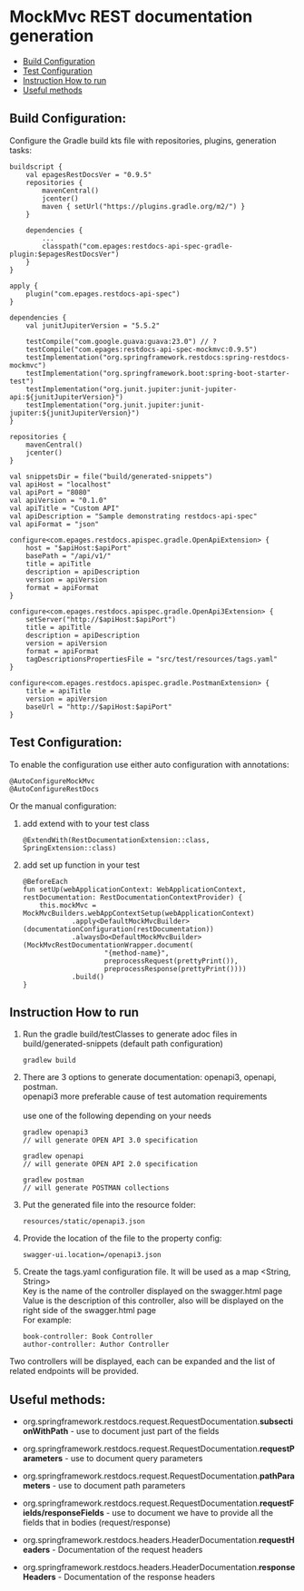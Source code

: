 # MockMvc REST documentation generation

- [Build Configuration](#build-configuration)
- [Test Configuration](#test-configuration)
- [Instruction How to run](#how-to-run)
- [Useful methods](#useful-methods)

## Build Configuration:

Configure the Gradle build kts file with repositories, plugins, generation tasks:

```$kotlin
buildscript {
    val epagesRestDocsVer = "0.9.5"
    repositories {
        mavenCentral()
        jcenter()
        maven { setUrl("https://plugins.gradle.org/m2/") }
    }

    dependencies {
        ...
        classpath("com.epages:restdocs-api-spec-gradle-plugin:$epagesRestDocsVer")
    }
}

apply {
    plugin("com.epages.restdocs-api-spec")
}

dependencies {
    val junitJupiterVersion = "5.5.2"

    testCompile("com.google.guava:guava:23.0") // ?
    testCompile("com.epages:restdocs-api-spec-mockmvc:0.9.5")
    testImplementation("org.springframework.restdocs:spring-restdocs-mockmvc")
    testImplementation("org.springframework.boot:spring-boot-starter-test")
    testImplementation("org.junit.jupiter:junit-jupiter-api:${junitJupiterVersion}")
    testImplementation("org.junit.jupiter:junit-jupiter:${junitJupiterVersion}")
}

repositories {
    mavenCentral()
    jcenter()
}

val snippetsDir = file("build/generated-snippets")
val apiHost = "localhost"
val apiPort = "8080"
val apiVersion = "0.1.0"
val apiTitle = "Custom API"
val apiDescription = "Sample demonstrating restdocs-api-spec"
val apiFormat = "json"

configure<com.epages.restdocs.apispec.gradle.OpenApiExtension> {
    host = "$apiHost:$apiPort"
    basePath = "/api/v1/"
    title = apiTitle
    description = apiDescription
    version = apiVersion
    format = apiFormat
}

configure<com.epages.restdocs.apispec.gradle.OpenApi3Extension> {
    setServer("http://$apiHost:$apiPort")
    title = apiTitle
    description = apiDescription
    version = apiVersion
    format = apiFormat
    tagDescriptionsPropertiesFile = "src/test/resources/tags.yaml"
}

configure<com.epages.restdocs.apispec.gradle.PostmanExtension> {
    title = apiTitle
    version = apiVersion
    baseUrl = "http://$apiHost:$apiPort"
}
```

## Test Configuration:

To enable the configuration use either auto configuration with annotations:

```
@AutoConfigureMockMvc
@AutoConfigureRestDocs
```
    
Or the manual configuration:
1. add extend with to your test class 
    ```
    @ExtendWith(RestDocumentationExtension::class, SpringExtension::class)
    ```
  
2. add set up function in your test
    ```
    @BeforeEach
    fun setUp(webApplicationContext: WebApplicationContext, restDocumentation: RestDocumentationContextProvider) {
        this.mockMvc = MockMvcBuilders.webAppContextSetup(webApplicationContext)
                .apply<DefaultMockMvcBuilder>(documentationConfiguration(restDocumentation))
                .alwaysDo<DefaultMockMvcBuilder>(MockMvcRestDocumentationWrapper.document(
                        "{method-name}",
                        preprocessRequest(prettyPrint()),
                        preprocessResponse(prettyPrint())))
                .build()
    }
    ```  

## Instruction How to run

1. Run the gradle build/testClasses to generate adoc files in build/generated-snippets (default path configuration)

    ```
    gradlew build
    ```

2. There are 3 options to generate documentation: openapi3, openapi, postman.
<br>openapi3 more preferable cause of test automation requirements  
<br>use one of the following depending on your needs

    ```
    gradlew openapi3
    // will generate OPEN API 3.0 specification
    ```

    ```
    gradlew openapi
    // will generate OPEN API 2.0 specification
    ```

    ```
    gradlew postman
    // will generate POSTMAN collections
    ```

3. Put the generated file into the resource folder:

    ```
    resources/static/openapi3.json
    ```

4. Provide the location of the file to the property config:
    ```
    swagger-ui.location=/openapi3.json
    ```

5. Create the tags.yaml configuration file. It will be used as a map <String, String>
<br>Key is the name of the controller displayed on the swagger.html page
<br>Value is the description of this controller, also will be displayed on the right side of the swagger.html page
<br>For example:
    ```
    book-controller: Book Controller
    author-controller: Author Controller
    ``` 
Two controllers will be displayed, each can be expanded and the list of related endpoints will be provided. 

## Useful methods:

* org.springframework.restdocs.request.RequestDocumentation.**subsectionWithPath** - 
use to document just part of the fields

* org.springframework.restdocs.request.RequestDocumentation.**requestParameters** - 
use to document query parameters 

* org.springframework.restdocs.request.RequestDocumentation.**pathParameters** - 
use to document path parameters

* org.springframework.restdocs.request.RequestDocumentation.**requestFields/responseFields** - 
use to document we have to provide all the fields that in bodies (request/response)

* org.springframework.restdocs.headers.HeaderDocumentation.**requestHeaders** - 
Documentation of the request headers 

* org.springframework.restdocs.headers.HeaderDocumentation.**responseHeaders** - 
Documentation of the response headers

